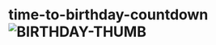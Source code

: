 # time-to-birthday-countdown![BIRTHDAY-THUMB](https://user-images.githubusercontent.com/119711762/212401428-67d2c9d8-73d0-4355-adc9-a37ab8a3f112.jpg)
